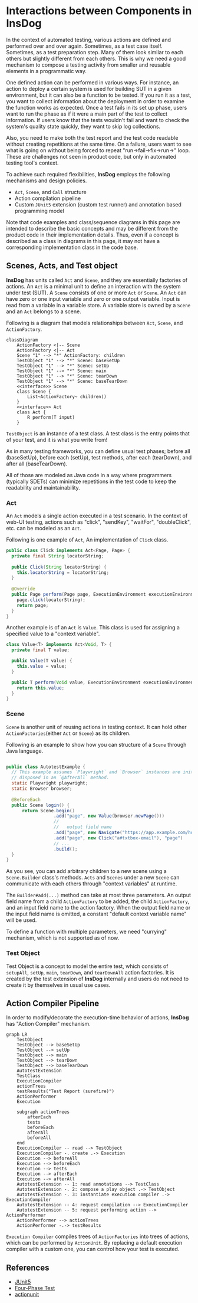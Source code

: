 # Interactions between Components in **InsDog**

In the context of automated testing, various actions are defined and performed over and over again.
Sometimes, as a test case itself. 
Sometimes, as a test preparation step. 
Many of them look similar to each others but slightly different from each others.
This is why we need a good mechanism to compose a testing activity from smaller and reusable elements in a programmatic way.

One defined action can be performed in various ways.
For instance, an action to deploy a certain system is used for building SUT in a given environment, but it can also be a function to be tested.
If you run it as a test, you want to collect information about the deployment in order to examine the function works as expected.
Once a test fails in its set up phase, users want to run the phase as if it were a main part of the test to collect information.
If users know that the tests wouldn't fail and want to check the system's quality state quickly, they want to skip log collections.

Also, you need to make both the test report and the test code readable without creating repetitions at the same time.
On a failure, users want to see what is going on without being forced to repeat "run->fail->fix->run->" loop.
These are challenges not seen in product code, but only in automated testing tool's context.

To achieve such required flexibilities, **InsDog** employs the following mechanisms and design policies.

- `Act`, `Scene`, and `Call` structure
- Action compilation pipeline
- Custom `JUnit5` extension (custom test runner) and annotation based programming model

Note that code examples and class/sequence diagrams in this page are intended to describe the basic concepts and may be different from the product code in their implementation details.
Thus, even if a concept is described as a class in diagrams in this page, it may not have a corresponding implementation class in the code base.

## Scenes, Acts, and Test object

**InsDog** has units called `Act` and `Scene`, and they are essentially factories of actions.
An `Act` is a minimal unit to define an interaction with the system under test (SUT).
A `Scene` consists of one or more `Act` or `Scene`.
An `Act` can have zero or one input variable and zero or one output variable.
Input is read from a variable in a variable store.
A variable store is owned by a `Scene` and an `Act` belongs to a scene.

Following is a diagram that models relationships between `Act`, `Scene`, and `ActionFactory`.

```mermaid
classDiagram
    ActionFactory <|-- Scene
    ActionFactory <|-- Act
    Scene "1" --> "*" ActionFactory: children
    TestObject "1" --> "*" Scene: baseSetUp
    TestObject "1" --> "*" Scene: setUp
    TestObject "1" --> "*" Scene: main
    TestObject "1" --> "*" Scene: tearDown
    TestObject "1" --> "*" Scene: baseTearDown
    <<interface>> Scene
    class Scene {
        List~ActionFactory~ children()
    }
    <<interface>> Act
    class Act {
        R perform(T input)
    }

```

`TestObject` is an instance of a test class.
A test class is the entry points that of your test, and it is what you write from!

As in many testing frameworks, you can define usual test phases; before all (baseSetUp), before each (setUp), test methods, after each (tearDown), and after all (baseTearDown). 

All of those are modeled as Java code in a way where programmers (typically SDETs) can minimize repetitions in the test code to keep the readability and maintainability.

### Act

An `Act` models a single action executed in a test scenario.
In the context of web-UI testing, actions such as "click", "sendKey", "waitFor", "doubleClick", etc. can be modeled as an `Act`.

Following is one example of `Act`, An implementation of `Click` class.

```java
public class Click implements Act<Page, Page> {
  private final String locatorString;
  
  public Click(String locatorString) {
    this.locatorString = locatorString;
  }
  
  @Override
  public Page perform(Page page, ExecutionEnvironment executionEnvironment) {
    page.click(locatorString);
    return page;
  }
}
```


Another example is of an `Act` is `Value`.
This class is used for assigning a specified value to a "context variable".

```java
class Value<T> implements Act<Void, T> {
  private final T value;

  public Value(T value) {
    this.value = value;
  }

  public T perform(Void value, ExecutionEnvironment executionEnvironment) {
    return this.value;
  }
}
```

### Scene

`Scene` is another unit of reusing actions in testing context.
It can hold other `ActionFactories`(either `Act` or `Scene`) as its children.

Following is an example to show how you can structure of a `Scene` through Java language. 

```java

public class AutotestExample {
  // This example assumes `Playwright` and `Browser` instances are initialized in a `@BeforeAll` method and
  // disposed in an `@AfterAll` method.
  static Playwright playwright;
  static Browser browser;
  
  @BeforeEach
  public Scene login() {
      return Scene.begin()
                  .add("page", new Value(browser.newPage()))
                  //                                                                                  input field name.                                                       
                  //   output field name      
                  .add("page", new Navigate("https://app.example.com/home"), "page")
                  .add("page", new Click("a#txtbox-email"), "page")
                  // ...
                  .build();
  }
}
```

As you see, you can add arbitrary children to a new scene using a `Scene.Builder` class's methods.
`Acts` and `Scenes` under a new `Scene` can communicate with each others through "context variables" at runtime.

The `Builder#add(...)` method can take at most three parameters.
An output field name from a child `ActionFactory` to be added, the child `ActionFactory`, and an input field name to the action factory.
When the output field name or the input field name is omitted, a constant "default context variable name" will be used. 

To define a function with multiple parameters, we need "currying" mechanism, which is not supported as of now.

### Test Object

Test Object is a concept to model the entire test, which consists of `setupAll`, `setUp`, `main`, `tearDown`, and `tearDownAll` action factories.
It is created by the test extension of **InsDog** internally and users do not need to create it by themselves in usual use cases.


## Action Compiler Pipeline

In order to modify/decorate the execution-time behavior of actions, **InsDog** has "Action Compiler" mechanism.

```mermaid
graph LR
    TestObject
    TestObject --> baseSetUp
    TestObject --> setUp
    TestObject --> main
    TestObject --> tearDown
    TestObject --> baseTearDown
    AutotestExtension
    TestClass
    ExecutionCompiler
    actionTrees
    testResults("Test Report (surefire)")
    ActionPerformer
    Execution
    
    subgraph actionTrees
        afterEach
        tests
        beforeEach
        afterAll
        beforeAll
    end
    ExecutionCompiler -- read --> TestObject
    ExecutionCompiler -. create .-> Execution
    Execution --> beforeAll
    Execution --> beforeEach
    Execution --> tests
    Execution --> afterEach
    Execution --> afterAll
    AutotestExtension -- 1: read annotations --> TestClass
    AutotestExtension -. 2: compose a play object .-> TestObject
    AutotestExtension -. 3: instantiate execution compiler .-> ExecutionCompiler
    AutotestExtension -- 4: request compilation --> ExecutionCompiler
    AutotestExtension -- 5: request performing action --> ActionPerformer
    ActionPerformer --> actionTrees
    ActionPerformer -.-> testResults
```

`Execution Compiler` compiles trees of `ActionFactories` into trees of actions, which can be performed by `ActionUnit`.
By replacing a default execution compiler with a custom one, you can control how your test is executed.

## References

- [JUnit5](https://junit.org/junit5/)
- [Four-Phase Test](http://xunitpatterns.com/Four%20Phase%20Test.html)
- [actionunit](https://github.com/dakusui/actionunit)




